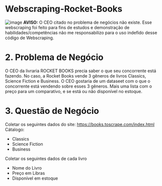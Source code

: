 # Webscraping-Rocket-Books
![image](https://user-images.githubusercontent.com/94385953/148600028-3d136531-5527-41d7-bb27-7907c9426348.png)
**AVISO:** O CEO citado no problema de negócios não existe. Esse webscraping foi feito para fins de estudos e demonstração de habilidades/competências não me responsabilizo para o uso indefido desse código de Webscraping.

# 2. Problema de Negócio 
O CEO da livraria ROCKET BOOKS precia saber o que seu concorrente está fazendo. No caso, a Rocket Books vende 3 gêneros de livros Classics, Science Fiction e Business. O CEO gostaria de um dataseet com o que o concorrente está vendendo sobre esses 3 gêneros. Mais uma lista com o preço para um comparativo, e se está ou não disponível no estoque.

# 3. Questão de Negócio 
Coletar os seguintes dados do site: https://books.toscrape.com/index.html
 <br>Cátalogo: 
  *  Classics 
  *  Science Fiction 
  * Business 
 
 Coletar os seguintes dados de cada livro 
  *  Nome do Livro 
  *  Preço em Libras 
  *  Disponível em estoque 
  
